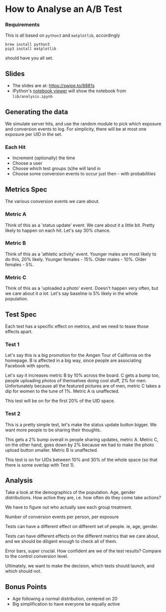 # How to Analyse an A/B Test

### Requirements

This is all based on `python3` and `matplotlib`, accordingly

    brew install python3
    pip3 install matplotlib

should have you all set.

## Slides

- The slides are at: https://swipe.to/8881s
- IPython's [notebook viewer](http://nbviewer.ipython.org/github/zahanm/abtest-learn/blob/master/lib/analysis.ipynb) will show the notebook from `lib/analysis.ipynb`

## Generating the data

We simulate server hits, and use the random module to pick which exposure and conversion events to log. For simplicity, there will be at most one exposure per UID in the set.

### Each Hit

- Increment (optionally) the time
- Choose a user
- Choose which test groups (s)he will land in
- Choose some conversion events to occur just then - with probabilities

## Metrics Spec

The various conversion events we care about.

### Metric A

Think of this as a 'status update' event. We care about it a little bit. Pretty likely to happen on each hit. Let's say 30% chance.

### Metric B

Think of this as a 'athletic activity' event. Younger males are most likely to do this, 20% likely. Younger females - 15%. Older males - 10%. Older females - 5%.

### Metric C

Think of this as a 'uploaded a photo' event. Doesn't happen very often, but we care about it *a lot*. Let's say baseline is 5% likely in the whole population.

## Test Spec

Each test has a specific effect on metrics, and we need to tease those effects apart.

### Test 1

Let's say this is a big promotion for the Amgen Tour of California on the homepage. B is affected in a big way, since people are associating Facebook with sports.

Let's say it increases metric B by 10% across the board. C gets a bump too, people uploading photos of themselves doing cool stuff, 2% for men. Unfortunately because all the featured pictures are of men, metric C takes a dip for women to the tune of 1%. Metric A is unaffected.

This test will be on for the first 20% of the UID space.

### Test 2

This is a pretty simple test, let's make the status update button bigger. We want more people to be sharing their thoughts.

This gets a 2% bump overall in people sharing updates, metric A. Metric C, on the other hand, goes down by 2% because we had to make the photo upload button smaller. Metric B is unaffected.

This test is on for UIDs between 10% and 30% of the whole space (so that there is some overlap with Test 1).

## Analysis

Take a look at the demographics of the population. Age, gender distributions. How active they are, i.e. how often do they come take actions?

We have to figure out who actually saw each group treatment.

Number of conversion events per person, per exposure

Tests can have a different effect on different set of people. ie, age, gender.

Tests can have different effects on the different metrics that we care about, and we should be diligent enough to check all of them.

Error bars, super crucial. How confident are we of the test results? Compare to the control conversion level.

Ultimately, we want to make the decision, which tests should launch, and which should not.

## Bonus Points

- Age following a normal distribution, centered on 20
- Big simplification to have everyone be equally active

